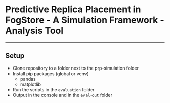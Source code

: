 # Predictive Replica Placement in FogStore - A Simulation Framework - Analysis Tool

---

## Setup

- Clone repository to a folder next to the prp-simulation folder
- Install pip packages (global or venv)
  - pandas
  - matplotlib
- Run the scripts in the `evaluation` folder
- Output in the console and in the `eval-out` folder